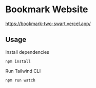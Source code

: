 # Bookmark Website
https://bookmark-two-swart.vercel.app/

## Usage

Install dependencies

```
npm install
```

Run Tailwind CLI

```
npm run watch
```

